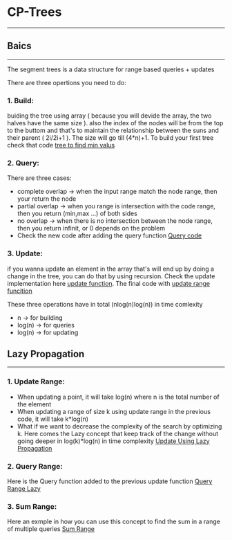 # CP-Trees
-------------------------------------------------------
## Baics
----------
The segment trees is a data structure for range based queries + updates

There are three opertions you need to do:
### 1. Build:
buiding the tree using array ( because you will devide the array, the two halves have the same size ). also the index of the nodes will be from the top to the buttom and that's to maintain the relationship between the suns and their parent ( 2i/2i+1 ). The size will go till (4*n)+1. To build your first tree check that code [tree to find min valus](https://github.com/fatnaoui/CP-Trees/blob/main/10-BuildTreeMIn.cpp)
### 2. Query: 
There are three cases:
 - complete overlap -> when the input range match the node range, then your return the node
 - partial overlap -> when you range is intersection with the code range, then you return (min,max ...) of both sides
 - no overlap -> when there is no intersection between the node range, then you return infinit, or 0 depends on the problem
 - Check the new code after adding the query function [Query code](https://github.com/fatnaoui/CP-Trees/blob/main/11-QueryTreeMIn.cpp)
  
### 3. Update:
if you wanna update an element in the array that's will end up by doing a change in the tree, you can do that by using recursion. Check the update implementation here [update function](https://github.com/fatnaoui/CP-Trees/blob/main/12-UpdateTreeMIn.cpp). The final code with [update range funcition](https://github.com/fatnaoui/CP-Trees/blob/main/13-UpdateRangeTreeMIn.cpp)

These three operations have in total (nlog(n)log(n)) in time comlexity
 - n -> for building
 - log(n) -> for queries
 - log(n) -> for updating
## Lazy Propagation
-------------------
### 1. Update Range:
- When updating a point, it will take log(n) where n is the total number of the element
- When updating a range of size k using update range in the previous code, it will take k*log(n)
- What if we want to decrease the complexity of the search by optimizing k. Here comes the Lazy concept that keep track of the change without going deeper in log(k)*log(n) in time complexity [Update Using Lazy Propagation](https://github.com/fatnaoui/CP-Trees/blob/main/14-UpdatingRangeLazy.cpp)
### 2. Query Range:
Here is the Query function added to the previous update function [Query Range Lazy](https://github.com/fatnaoui/CP-Trees/blob/main/15-QueryRangeLazy.cpp)
### 3. Sum Range:
Here an exmple in how you can use this concept to find the sum in a range of multiple queries [Sum Range](https://github.com/fatnaoui/CP-Trees/blob/main/16-SumRangecpp.cpp)
